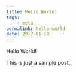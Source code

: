 ```yaml
---
title: Hello World!
tags:
	- meta
permalink: hello-world
date: 2012-01-18
---
```


Hello World!

This is just a sample post.